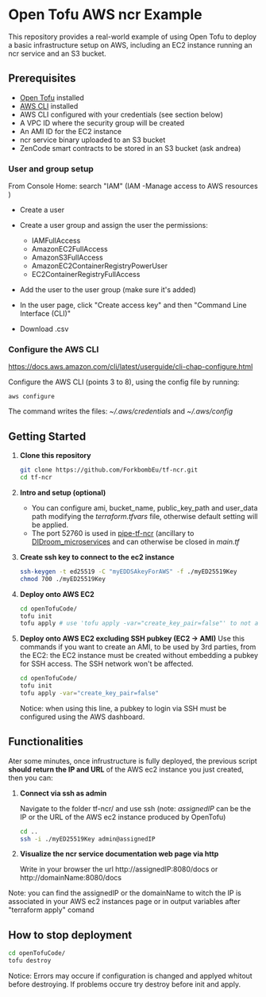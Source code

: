 # Open Tofu AWS ncr Example

This repository provides a real-world example of using Open Tofu to deploy a basic infrastructure setup on AWS, including an EC2 instance running an ncr service and an S3 bucket.

## Prerequisites

- [Open Tofu](https://opentofu.org/docs) installed
- [AWS CLI](https://docs.aws.amazon.com/cli/latest/userguide/getting-started-install.html) installed
- AWS CLI configured with your credentials (see section below)
- A VPC ID where the security group will be created
- An AMI ID for the EC2 instance
- ncr service binary uploaded to an S3 bucket
- ZenCode smart contracts to be stored in an S3 bucket (ask andrea)

### User and group setup
From Console Home: 
search "IAM" (IAM -Manage access to AWS resources ) 
- Create a user 
- Create a user group and assign the user the permissions: 
  *  IAMFullAccess 
  *  AmazonEC2FullAccess 
  *  AmazonS3FullAccess 
  *  AmazonEC2ContainerRegistryPowerUser 
  *  EC2ContainerRegistryFullAccess

- Add the user to the user group (make sure it's added)
- In the user page, click "Create access key" and then "Command Line Interface (CLI)"
- Download .csv

### Configure the AWS CLI

https://docs.aws.amazon.com/cli/latest/userguide/cli-chap-configure.html

Configure the AWS CLI (points 3 to 8), using the config file by running:

`aws configure` 

The command writes the files:  _~/.aws/credentials_  and  _~/.aws/config_

## Getting Started

1. **Clone this repository**

   ```sh
   git clone https://github.com/ForkbombEu/tf-ncr.git
   cd tf-ncr
   ```


1. **Intro and setup (optional)**

   - You can configure ami, bucket_name, public_key_path and user_data path modifying the *terraform.tfvars* file, otherwise default setting will be applied.
   - The port 52760 is used in [pipe-tf-ncr](https://github.com/ForkbombEu/pipe-tf-ncr/) (ancillary to [DIDroom_microservices](https://github.com/ForkbombEu/DIDroom_microservices) and can otherwise be closed in *main.tf*



1. **Create ssh key to connect to the ec2 instance**
   ```sh
   ssh-keygen -t ed25519 -C "myEDDSAkeyForAWS" -f ./myED25519Key
   chmod 700 ./myED25519Key
   ```

1. **Deploy onto AWS EC2**
   ```sh
   cd openTofuCode/
   tofu init
   tofu apply # use 'tofu apply -var="create_key_pair=false"' to not add ssh key
   ```
   

1. **Deploy onto AWS EC2 excluding SSH pubkey (EC2 -> AMI)**
   Use this commands if you want to create an AMI, to be used by 3rd parties, from the EC2: the EC2 instance must be created without embedding a pubkey for SSH access. The SSH network won't be affected.
    
   ```sh
   cd openTofuCode/
   tofu init
   tofu apply -var="create_key_pair=false" 
   ```
   Notice: when using this line, a pubkey to login via SSH must be configured using the AWS dashboard. 
   
## Functionalities
Ater some minutes, once infrustructure is fully deployed, the previous script **should return the IP and URL** of the AWS ec2 instance you just created, then you can:

1. **Connect via ssh as admin**
   
   Navigate to the folder tf-ncr/ and use ssh (note: *assignedIP* can be the IP or the URL of the AWS ec2 instance produced by OpenTofu)
    ```sh
    cd ..
    ssh -i ./myED25519Key admin@assignedIP
    ```

1. **Visualize the ncr service documentation web page via http**

   Write in your browser the url http://assignedIP:8080/docs or http://domainName:8080/docs

Note: you can find the assignedIP or the domainName to witch the IP is associated in your AWS ec2 instances page or in output variables after "terraform apply" comand

## How to stop deployment
   ```sh
   cd openTofuCode/
   tofu destroy
   ```

Notice: Errors may occure if configuration is changed and applyed whitout before destroying. If problems occure try destroy before init and apply.
